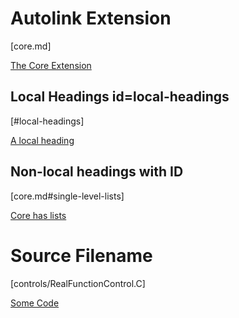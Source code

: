 # Autolink Extension

[core.md]

[The Core Extension](core.md)

## Local Headings id=local-headings

[#local-headings]

[A local heading](#local-headings)

## Non-local headings with ID

[core.md#single-level-lists]

[Core has lists](core.md#single-level-lists)

# Source Filename

[controls/RealFunctionControl.C]

[Some Code](controls/RealFunctionControl.C)
